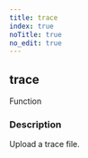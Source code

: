 ```yaml
---
title: trace
index: true
noTitle: true
no_edit: true
---
```




<div class="vql_item"></div>


## trace
<span class='vql_type pull-right page-header'>Function</span>


### Description

Upload a trace file.

